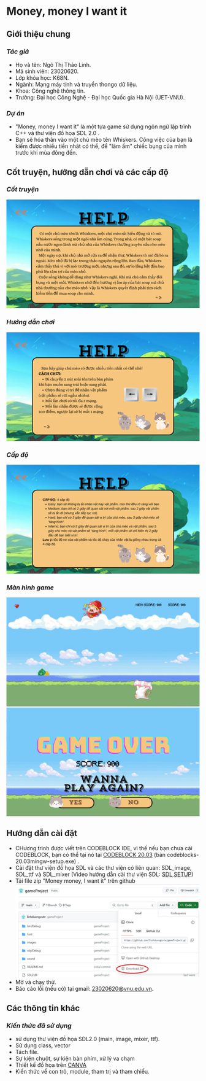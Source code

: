 # **Money, money I want it**
## **Giới thiệu chung**

### *Tác giả* 
+ Họ và tên: Ngô Thị Thảo Linh.
+ Mã sinh viên: 23020620.
+ Lớp khóa học: K68N.
+ Ngành: Mạng máy tính và truyền thongo dữ liệu.
+ Khoa: Công nghệ thông tin.
+ Trường: Đại học Công Nghệ - Đại học Quốc gia Hà Nội (UET-VNU).

### *Dự án* 
+ "Money, money I want it" là một tựa game sử dụng ngôn ngữ lập trình C++ và thư viện đồ họa SDL 2.0 .
+ Bạn sẽ hóa thân vào một chú mèo tên Whiskers. Công việc của bạn là kiếm được nhiều tiền nhât có thể, để "làm ấm" chiếc bụng của mình trước khi mùa đông đến.

## **Cốt truyện, hướng dẫn chơi và các cấp độ** 
### *Cốt truyện* 
![image](https://github.com/linhduongcute/gameProject/blob/main/images/help1.png)
### *Hướng dẫn chơi* 
![image](https://github.com/linhduongcute/gameProject/blob/main/images/help2.png)
### *Cấp độ* 
![image](https://github.com/linhduongcute/gameProject/blob/main/images/help3.png)
### *Màn hình game* 
![image](https://github.com/linhduongcute/gameProject/blob/main/images/e0f707df6700c75e9e111.jpg)
![image](https://github.com/linhduongcute/gameProject/blob/main/images/9a3c7e141ecbbe95e7da2.jpg)

## **Hướng dẫn cài đặt**
- CHương trình được viết trên CODEBLOCK IDE, vì thế nếu bạn chưa cài CODEBLOCK, bạn có thể tại nó tại [CODEBLOCK 20.03](https://www.codeblocks.org/downloads/binaries/#imagesoswindows48pnglogo-microsoft-windows) (bản codeblocks-20.03mingw-setup.exe) .
- Cài đặt thư viện đồ họa SDL và các thư viện có liên quan: SDL_image, SDL_ttf và SDL_mixer (Video hướng dẫn cài thư viện SDL: [SDL SETUP](https://youtu.be/kxi0TMXEG3g?si=WKFCIajBuIBmqr7P))
- Tải file zip "Money money, I want it" trên github
![image](https://github.com/linhduongcute/gameProject/blob/main/images/4abf2ecfe313434d1a02.jpg)
- Mở và chạy thử.
- Báo cáo lỗi (nếu có) tại gmail: 23020620@vnu.edu.vn.
  
## **Các thông tin khác**  
### *Kiến thức đã sử dụng*  
- sử dụng thư viện đồ họa SDL2.0 (main, image, mixer, ttf).
- Sử dụng class, vector
- Tách file.
- Sự kiện chuột, sự kiện bàn phím, xử lý va chạm
- Thiết kế đồ họa trên [CANVA](https://www.canva.com/)
- Kiến thức về con trỏ, module, tham trị và tham chiếu.
